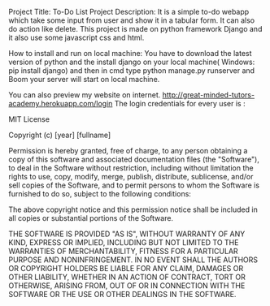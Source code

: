 Project Title: To-Do List
Project Description: It is a simple to-do webapp which take some input from user and show it in a tabular form. It can also do action like delete.
This project is made on python framework Django and it also use some javascript css and html. 

How to install and run on local machine: You have to download the latest version of python and the install django on your local machine( Windows: pip install django) and then in cmd type python manage.py runserver and Boom your server will start on local machine.

You can also preview my website on internet.
http://great-minded-tutors-academy.herokuapp.com/login
The login credentials for every user is :

MIT License

Copyright (c) [year] [fullname]

Permission is hereby granted, free of charge, to any person obtaining a copy
of this software and associated documentation files (the "Software"), to deal
in the Software without restriction, including without limitation the rights
to use, copy, modify, merge, publish, distribute, sublicense, and/or sell
copies of the Software, and to permit persons to whom the Software is
furnished to do so, subject to the following conditions:

The above copyright notice and this permission notice shall be included in all
copies or substantial portions of the Software.

THE SOFTWARE IS PROVIDED "AS IS", WITHOUT WARRANTY OF ANY KIND, EXPRESS OR
IMPLIED, INCLUDING BUT NOT LIMITED TO THE WARRANTIES OF MERCHANTABILITY,
FITNESS FOR A PARTICULAR PURPOSE AND NONINFRINGEMENT. IN NO EVENT SHALL THE
AUTHORS OR COPYRIGHT HOLDERS BE LIABLE FOR ANY CLAIM, DAMAGES OR OTHER
LIABILITY, WHETHER IN AN ACTION OF CONTRACT, TORT OR OTHERWISE, ARISING FROM,
OUT OF OR IN CONNECTION WITH THE SOFTWARE OR THE USE OR OTHER DEALINGS IN THE
SOFTWARE.
